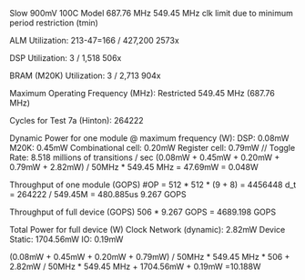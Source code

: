 Slow 900mV 100C Model 687.76 MHz 549.45 MHz clk limit due to minimum period restriction (tmin)

ALM Utilization: 213-47=166 / 427,200
2573x

DSP Utilization: 3 / 1,518
506x

BRAM (M20K) Utilization: 3 / 2,713
904x

Maximum Operating Frequency (MHz): Restricted 549.45 MHz (687.76 MHz)

Cycles for Test 7a (Hinton): 264222

Dynamic Power for one module @ maximum frequency (W):
DSP: 0.08mW
M20K: 0.45mW
Combinational cell: 0.20mW
Register cell: 0.79mW
// Toggle Rate: 8.518 millions of transitions / sec
(0.08mW + 0.45mW + 0.20mW + 0.79mW + 2.82mW) / 50MHz * 549.45 MHz = 47.69mW = 0.048W

Throughput of one module (GOPS)
#OP = 512 * 512 * (9 + 8) = 4456448
d_t = 264222 / 549.45M = 480.885us
9.267 GOPS

Throughput of full device (GOPS)
506 * 9.267 GOPS = 4689.198 GOPS

Total Power for full device (W)
Clock Network (dynamic): 2.82mW
Device Static: 1704.56mW
IO: 0.19mW

(0.08mW + 0.45mW + 0.20mW + 0.79mW) / 50MHz * 549.45 MHz * 506 +
2.82mW / 50MHz * 549.45 MHz +
1704.56mW + 0.19mW
=10.188W

